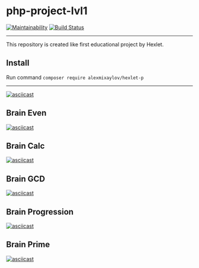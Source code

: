 # php-project-lvl1
[![Maintainability](https://api.codeclimate.com/v1/badges/eba6abe15c51e71c8d53/maintainability)](https://codeclimate.com/github/alexmixaylov/php-project-lvl1/maintainability)
[![Build Status](https://travis-ci.org/alexmixaylov/php-project-lvl1.svg?branch=master)](https://travis-ci.org/alexmixaylov/php-project-lvl1)
* * *
This repository is created like first educational project by Hexlet.


## Install

Run command `composer require alexmixaylov/hexlet-p`

---------
[![asciicast](https://asciinema.org/a/8zKic30vakA9WOhWVUA07Ov8P.svg)](https://asciinema.org/a/8zKic30vakA9WOhWVUA07Ov8P)

Brain Even
---------
[![asciicast](https://asciinema.org/a/5QFsEGgXc7RPMaKU9dEpU4UXp.svg)](https://asciinema.org/a/5QFsEGgXc7RPMaKU9dEpU4UXp)

Brain Calc
---------
[![asciicast](https://asciinema.org/a/qQWMMnr03ET1ueZvamf2cwLKi.svg)](https://asciinema.org/a/qQWMMnr03ET1ueZvamf2cwLKi)

Brain GCD
---------
[![asciicast](https://asciinema.org/a/JYIwwWyTpv3VxeEwG69OsgksL.svg)](https://asciinema.org/a/JYIwwWyTpv3VxeEwG69OsgksL)

Brain Progression
----------
[![asciicast](https://asciinema.org/a/YfoNcWicrXxnY2d3CA57WA4hL.svg)](https://asciinema.org/a/YfoNcWicrXxnY2d3CA57WA4hL)

Brain Prime
----------
[![asciicast](https://asciinema.org/a/ZlpeNWUyGMxdXdqsGDOZIjuxs.svg)](https://asciinema.org/a/ZlpeNWUyGMxdXdqsGDOZIjuxs)
